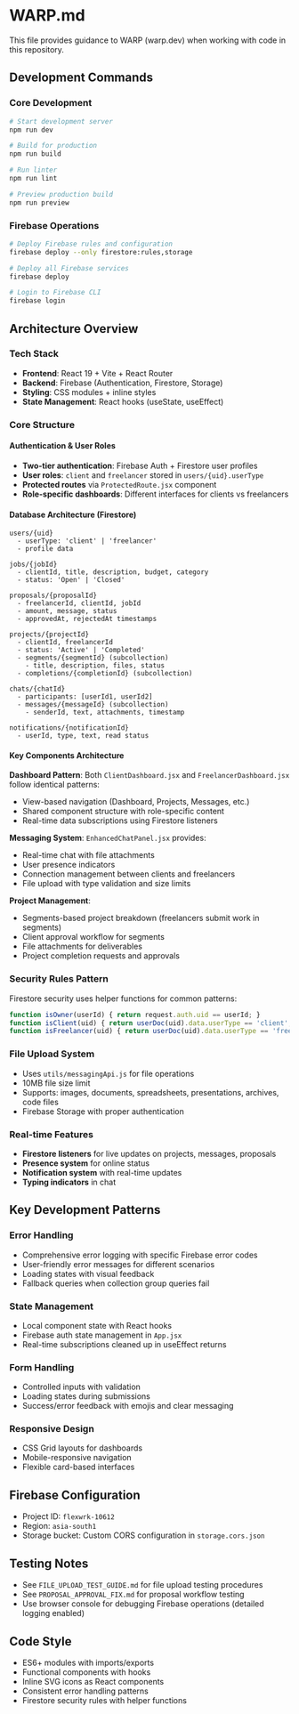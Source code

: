 # WARP.md

This file provides guidance to WARP (warp.dev) when working with code in this repository.

## Development Commands

### Core Development
```bash
# Start development server
npm run dev

# Build for production
npm run build

# Run linter
npm run lint

# Preview production build
npm run preview
```

### Firebase Operations
```bash
# Deploy Firebase rules and configuration
firebase deploy --only firestore:rules,storage

# Deploy all Firebase services
firebase deploy

# Login to Firebase CLI
firebase login
```

## Architecture Overview

### Tech Stack
- **Frontend**: React 19 + Vite + React Router
- **Backend**: Firebase (Authentication, Firestore, Storage)
- **Styling**: CSS modules + inline styles
- **State Management**: React hooks (useState, useEffect)

### Core Structure

#### Authentication & User Roles
- **Two-tier authentication**: Firebase Auth + Firestore user profiles
- **User roles**: `client` and `freelancer` stored in `users/{uid}.userType`
- **Protected routes** via `ProtectedRoute.jsx` component
- **Role-specific dashboards**: Different interfaces for clients vs freelancers

#### Database Architecture (Firestore)
```
users/{uid}
  - userType: 'client' | 'freelancer'
  - profile data

jobs/{jobId}
  - clientId, title, description, budget, category
  - status: 'Open' | 'Closed'

proposals/{proposalId}
  - freelancerId, clientId, jobId
  - amount, message, status
  - approvedAt, rejectedAt timestamps

projects/{projectId}
  - clientId, freelancerId
  - status: 'Active' | 'Completed'
  - segments/{segmentId} (subcollection)
    - title, description, files, status
  - completions/{completionId} (subcollection)

chats/{chatId}
  - participants: [userId1, userId2]
  - messages/{messageId} (subcollection)
    - senderId, text, attachments, timestamp

notifications/{notificationId}
  - userId, type, text, read status
```

#### Key Components Architecture

**Dashboard Pattern**: Both `ClientDashboard.jsx` and `FreelancerDashboard.jsx` follow identical patterns:
- View-based navigation (Dashboard, Projects, Messages, etc.)
- Shared component structure with role-specific content
- Real-time data subscriptions using Firestore listeners

**Messaging System**: `EnhancedChatPanel.jsx` provides:
- Real-time chat with file attachments
- User presence indicators
- Connection management between clients and freelancers
- File upload with type validation and size limits

**Project Management**: 
- Segments-based project breakdown (freelancers submit work in segments)
- Client approval workflow for segments
- File attachments for deliverables
- Project completion requests and approvals

### Security Rules Pattern
Firestore security uses helper functions for common patterns:
```javascript
function isOwner(userId) { return request.auth.uid == userId; }
function isClient(uid) { return userDoc(uid).data.userType == 'client'; }
function isFreelancer(uid) { return userDoc(uid).data.userType == 'freelancer'; }
```

### File Upload System
- Uses `utils/messagingApi.js` for file operations
- 10MB file size limit
- Supports: images, documents, spreadsheets, presentations, archives, code files
- Firebase Storage with proper authentication

### Real-time Features
- **Firestore listeners** for live updates on projects, messages, proposals
- **Presence system** for online status
- **Notification system** with real-time updates
- **Typing indicators** in chat

## Key Development Patterns

### Error Handling
- Comprehensive error logging with specific Firebase error codes
- User-friendly error messages for different scenarios
- Loading states with visual feedback
- Fallback queries when collection group queries fail

### State Management
- Local component state with React hooks
- Firebase auth state management in `App.jsx`
- Real-time subscriptions cleaned up in useEffect returns

### Form Handling
- Controlled inputs with validation
- Loading states during submissions
- Success/error feedback with emojis and clear messaging

### Responsive Design
- CSS Grid layouts for dashboards
- Mobile-responsive navigation
- Flexible card-based interfaces

## Firebase Configuration
- Project ID: `flexwrk-10612`
- Region: `asia-south1` 
- Storage bucket: Custom CORS configuration in `storage.cors.json`

## Testing Notes
- See `FILE_UPLOAD_TEST_GUIDE.md` for file upload testing procedures
- See `PROPOSAL_APPROVAL_FIX.md` for proposal workflow testing
- Use browser console for debugging Firebase operations (detailed logging enabled)

## Code Style
- ES6+ modules with imports/exports
- Functional components with hooks
- Inline SVG icons as React components
- Consistent error handling patterns
- Firestore security rules with helper functions